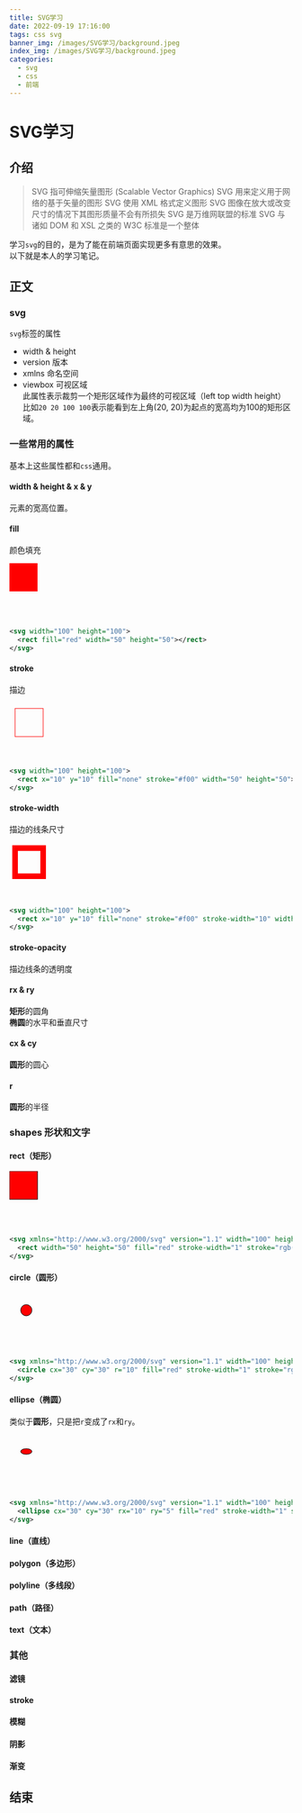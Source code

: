 ```yaml
---
title: SVG学习
date: 2022-09-19 17:16:00
tags: css svg 
banner_img: /images/SVG学习/background.jpeg
index_img: /images/SVG学习/background.jpeg
categories: 
  - svg
  - css
  - 前端   
---
```


# SVG学习  

## 介绍

> SVG 指可伸缩矢量图形 (Scalable Vector Graphics)
SVG 用来定义用于网络的基于矢量的图形
SVG 使用 XML 格式定义图形
SVG 图像在放大或改变尺寸的情况下其图形质量不会有所损失
SVG 是万维网联盟的标准
SVG 与诸如 DOM 和 XSL 之类的 W3C 标准是一个整体

学习`svg`的目的，是为了能在前端页面实现更多有意思的效果。  
以下就是本人的学习笔记。  

## 正文  

### svg

`svg`标签的属性  
- width & height  
- version 版本  
- xmlns 命名空间  
- viewbox 可视区域  
此属性表示裁剪一个矩形区域作为最终的可视区域（left top width height）  
比如`20 20 100 100`表示能看到左上角(20, 20)为起点的宽高均为100的矩形区域。   

### 一些常用的属性  

基本上这些属性都和`css`通用。  

#### width & height & x & y  

元素的宽高位置。  

#### fill 

颜色填充  

<svg width="100" height="100">
  <rect fill="red" width="50" height="50"></rect>
</svg>

```svg 
<svg width="100" height="100">
  <rect fill="red" width="50" height="50"></rect>
</svg>
```

#### stroke 

描边  

<svg width="100" height="100">
  <rect x="10" y="10" fill="none" stroke="#f00" width="50" height="50"></rect>
</svg>

```svg 
<svg width="100" height="100">
  <rect x="10" y="10" fill="none" stroke="#f00" width="50" height="50"></rect>
</svg>
```

#### stroke-width 

描边的线条尺寸  

<svg width="100" height="100">
  <rect x="10" y="10" fill="none" stroke="#f00" stroke-width="10" width="50" height="50"></rect>
</svg>

```svg 
<svg width="100" height="100">
  <rect x="10" y="10" fill="none" stroke="#f00" stroke-width="10" width="50" height="50"></rect>
</svg>
```

#### stroke-opacity  

描边线条的透明度  

#### rx & ry

**矩形**的圆角   
**椭圆**的水平和垂直尺寸  

#### cx & cy  

**圆形**的圆心  

#### r  

**圆形**的半径   

### shapes 形状和文字  

#### rect（矩形）  

<svg xmlns="http://www.w3.org/2000/svg" version="1.1" width="100" height="100">
  <rect width="50" height="50" fill="red" stroke-width="1" stroke="rgb(0,0,0)"/>
</svg>

```svg 
<svg xmlns="http://www.w3.org/2000/svg" version="1.1" width="100" height="100" >
  <rect width="50" height="50" fill="red" stroke-width="1" stroke="rgb(0,0,0)"/>
</svg>
```

#### circle（圆形）  

<svg xmlns="http://www.w3.org/2000/svg" version="1.1" width="100" height="100">
  <circle cx="30" cy="30" r="10" fill="red" stroke-width="1" stroke="rgb(0,0,0)"/>
</svg>

```svg 
<svg xmlns="http://www.w3.org/2000/svg" version="1.1" width="100" height="100">
  <circle cx="30" cy="30" r="10" fill="red" stroke-width="1" stroke="rgb(0,0,0)"/>
</svg>
```

#### ellipse（椭圆）  

类似于**圆形**，只是把`r`变成了`rx`和`ry`。  

<svg xmlns="http://www.w3.org/2000/svg" version="1.1" width="100" height="100">
  <ellipse cx="30" cy="30" rx="10" ry="5" fill="red" stroke-width="1" stroke="rgb(0,0,0)"/>
</svg>

```svg 
<svg xmlns="http://www.w3.org/2000/svg" version="1.1" width="100" height="100">
  <ellipse cx="30" cy="30" rx="10" ry="5" fill="red" stroke-width="1" stroke="rgb(0,0,0)"/>
</svg>
```

#### line（直线）

#### polygon（多边形）

#### polyline（多线段）  

#### path（路径）

#### text（文本）  

### 其他  

#### 滤镜 

#### stroke 

#### 模糊 

#### 阴影  

#### 渐变  


## 结束  